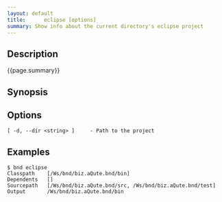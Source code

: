 ```yaml
---
layout: default
title:      eclipse [options]  
summary: Show info about the current directory's eclipse project
---
```


## Description

{{page.summary}}

## Synopsis

## Options

	[ -d, --dir <string> ]     - Path to the project

## Examples

	$ bnd eclipse
	Classpath    [/Ws/bnd/biz.aQute.bnd/bin]
	Dependents   []
	Sourcepath   [/Ws/bnd/biz.aQute.bnd/src, /Ws/bnd/biz.aQute.bnd/test]
	Output       /Ws/bnd/biz.aQute.bnd/bin

